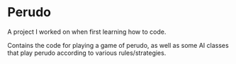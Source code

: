 # Perudo

A project I worked on when first learning how to code.

Contains the code for playing a game of perudo, as well as some AI classes that play perudo according to various rules/strategies.